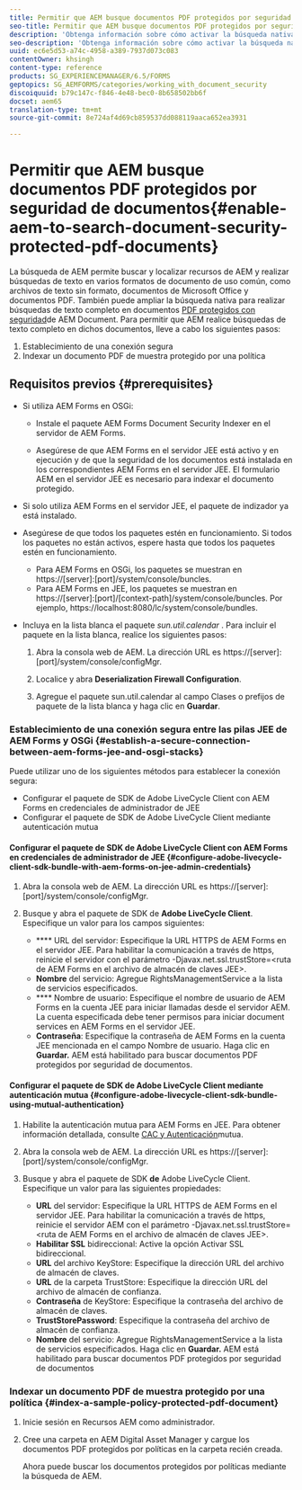 ```yaml
---
title: Permitir que AEM busque documentos PDF protegidos por seguridad de documentos
seo-title: Permitir que AEM busque documentos PDF protegidos por seguridad de documentos
description: 'Obtenga información sobre cómo activar la búsqueda nativa de AEM para realizar búsquedas de texto completo en documentos PDF protegidos por DRM.  '
seo-description: 'Obtenga información sobre cómo activar la búsqueda nativa de AEM para realizar búsquedas de texto completo en documentos PDF protegidos por DRM.  '
uuid: ec6e5d53-a74c-4958-a389-7937d073c083
contentOwner: khsingh
content-type: reference
products: SG_EXPERIENCEMANAGER/6.5/FORMS
geptopics: SG_AEMFORMS/categories/working_with_document_security
discoiquuid: b79c147c-f846-4e48-bec0-8b658502bb6f
docset: aem65
translation-type: tm+mt
source-git-commit: 8e724af4d69cb859537dd088119aaca652ea3931

---
```



# Permitir que AEM busque documentos PDF protegidos por seguridad de documentos{#enable-aem-to-search-document-security-protected-pdf-documents}

La búsqueda de AEM permite buscar y localizar recursos de AEM y realizar búsquedas de texto en varios formatos de documento de uso común, como archivos de texto sin formato, documentos de Microsoft Office y documentos PDF. También puede ampliar la búsqueda nativa para realizar búsquedas de texto completo en documentos [PDF protegidos con seguridad](../../forms/using/admin-help/document-security.md)de AEM Document. Para permitir que AEM realice búsquedas de texto completo en dichos documentos, lleve a cabo los siguientes pasos:

1. Establecimiento de una conexión segura
1. Indexar un documento PDF de muestra protegido por una política

## Requisitos previos {#prerequisites}

* Si utiliza AEM Forms en OSGi:

   * Instale el paquete [](https://helpx.adobe.com/aem-forms/kb/aem-forms-releases.html) AEM Forms Document Security Indexer en el servidor de AEM Forms.

   * Asegúrese de que AEM Forms en el servidor JEE está activo y en ejecución y de que la seguridad de los documentos está instalada en los correspondientes AEM Forms en el servidor JEE. El formulario AEM en el servidor JEE es necesario para indexar el documento protegido.

* Si solo utiliza AEM Forms en el servidor JEE, el paquete de indizador ya está instalado.
* Asegúrese de que todos los paquetes estén en funcionamiento. Si todos los paquetes no están activos, espere hasta que todos los paquetes estén en funcionamiento.

   * Para AEM Forms en OSGi, los paquetes se muestran en https://[server]:[port]/system/console/buncles.
   * Para AEM Forms en JEE, los paquetes se muestran en https://[server]:[port]/[context-path]/system/console/buncles. Por ejemplo, https://localhost:8080/lc/system/console/bundles.

* Incluya en la lista blanca el paquete *sun.util.calendar* . Para incluir el paquete en la lista blanca, realice los siguientes pasos:

   1. Abra la consola web de AEM. La dirección URL es https://[server]:[port]/system/console/configMgr.
   1. Localice y abra **Deserialization Firewall Configuration**.

   1. Agregue el paquete sun.util.calendar al campo Clases o prefijos de paquete de la lista blanca y haga clic en **Guardar**.

### Establecimiento de una conexión segura entre las pilas JEE de AEM Forms y OSGi {#establish-a-secure-connection-between-aem-forms-jee-and-osgi-stacks}

Puede utilizar uno de los siguientes métodos para establecer la conexión segura:

* Configurar el paquete de SDK de Adobe LiveCycle Client con AEM Forms en credenciales de administrador de JEE
* Configurar el paquete de SDK de Adobe LiveCycle Client mediante autenticación mutua

#### Configurar el paquete de SDK de Adobe LiveCycle Client con AEM Forms en credenciales de administrador de JEE {#configure-adobe-livecycle-client-sdk-bundle-with-aem-forms-on-jee-admin-credentials}

1. Abra la consola web de AEM. La dirección URL es https://[server]:[port]/system/console/configMgr.
1. Busque y abra el paquete de SDK de **Adobe LiveCycle Client**. Especifique un valor para los campos siguientes:

   * **** URL del servidor: Especifique la URL HTTPS de AEM Forms en el servidor JEE. Para habilitar la comunicación a través de https, reinicie el servidor con el parámetro -Djavax.net.ssl.trustStore=&lt;ruta de AEM Forms en el archivo de almacén de claves JEE>.
   * **Nombre** del servicio: Agregue RightsManagementService a la lista de servicios especificados.
   * **** Nombre de usuario: Especifique el nombre de usuario de AEM Forms en la cuenta JEE para iniciar llamadas desde el servidor AEM. La cuenta especificada debe tener permisos para iniciar document services en AEM Forms en el servidor JEE.
   * **Contraseña**: Especifique la contraseña de AEM Forms en la cuenta JEE mencionada en el campo Nombre de usuario.
   Haga clic en **Guardar.** AEM está habilitado para buscar documentos PDF protegidos por seguridad de documentos.

#### Configurar el paquete de SDK de Adobe LiveCycle Client mediante autenticación mutua {#configure-adobe-livecycle-client-sdk-bundle-using-mutual-authentication}

1. Habilite la autenticación mutua para AEM Forms en JEE. Para obtener información detallada, consulte [CAC y Autenticación](https://helpx.adobe.com/livecycle/kb/cac-mutual-authentication.html)mutua.
1. Abra la consola web de AEM. La dirección URL es https://[server]:[port]/system/console/configMgr.
1. Busque y abra el paquete de SDK **de** Adobe LiveCycle Client. Especifique un valor para las siguientes propiedades:

   * **URL** del servidor: Especifique la URL HTTPS de AEM Forms en el servidor JEE. Para habilitar la comunicación a través de https, reinicie el servidor AEM con el parámetro -Djavax.net.ssl.trustStore=&lt;ruta de AEM Forms en el archivo de almacén de claves JEE>.
   * **Habilitar SSL** bidireccional: Active la opción Activar SSL bidireccional.
   * **URL** del archivo KeyStore: Especifique la dirección URL del archivo de almacén de claves.
   * **URL** de la carpeta TrustStore: Especifique la dirección URL del archivo de almacén de confianza.
   * **Contraseña** de KeyStore: Especifique la contraseña del archivo de almacén de claves.
   * **TrustStorePassword**: Especifique la contraseña del archivo de almacén de confianza.
   * **Nombre** del servicio: Agregue RightsManagementService a la lista de servicios especificados.
   Haga clic en **Guardar.** AEM está habilitado para buscar documentos PDF protegidos por seguridad de documentos

### Indexar un documento PDF de muestra protegido por una política {#index-a-sample-policy-protected-pdf-document}

1. Inicie sesión en Recursos AEM como administrador.
1. Cree una carpeta en AEM Digital Asset Manager y cargue los documentos PDF protegidos por políticas en la carpeta recién creada.

   Ahora puede buscar los documentos protegidos por políticas mediante la búsqueda de AEM.

